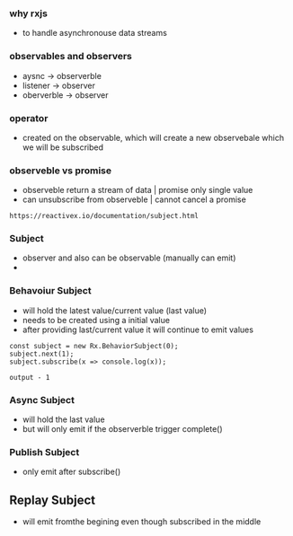 ### why rxjs
- to handle asynchronouse data streams

### observables and observers
- aysnc -> observerble
- listener -> observer
- oberverble -> observer

### operator
- created on the observable, which will create a new observebale which we will be subscribed

### observeble vs promise
- observeble return a stream of data | promise only single value
- can unsubscribe from observeble | cannot cancel a promise

`https://reactivex.io/documentation/subject.html`

### Subject
- observer and also can be observable (manually can emit)
- 

### Behavoiur Subject
- will hold the latest value/current value (last value)
- needs to be created using a initial value
- after providing last/current value it will continue to emit values
```
const subject = new Rx.BehaviorSubject(0);
subject.next(1);
subject.subscribe(x => console.log(x));

output - 1
```

### Async Subject
- will hold the last value
- but will only emit if the observerble trigger complete() 

### Publish Subject
- only emit after subscribe()


## Replay Subject
- will emit fromthe begining even though subscribed in the middle

